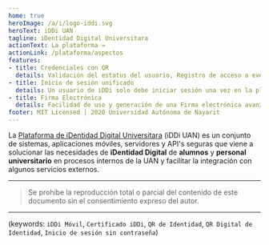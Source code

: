 ```yaml
---
home: true
heroImage: /a/i/logo-iddi.svg
heroText: iDDi UAN
tagline: iDentidad Digital Universitara
actionText: La plataforma →
actionLink: /plataforma/aspectos
features:
- title: Credenciales con QR
  details: Validación del estatus del usuario, Registro de acceso a eventos, congresos, etc. usando un smartphone o un lector de QR.
- title: Inicio de sesión unificado
  details: Un usuario de iDDi solo debe iniciar sesión una vez en la plataforma y olvidarse de ingresar su contraseña en cada sistema.
- title: Firma Electrónica
  details: Facilidad de uso y generación de una Firma electrónica avanzada de alumnos y docentes para procesos internos.
footer: MIT Licensed | 2020 Universidad Autónoma de Nayarit
---
```


La [Plataforma de iDentidad Digital Universitara](https://iddi.uan.mx) (iDDi UAN) es un conjunto de sistemas, aplicaciones móviles, servidores y API's seguras que viene a solucionar las necesidades de **iDentidad Digital** de **alumnos** y **personal universitario** en procesos internos de la UAN y facilitar la integración con algunos servicios externos.

---

> Se prohibe la reproducción total o parcial del contenido de este documento sin el consentimiento expreso del autor.

---

(keywords: `iDDi Móvil`, `Certificado iDDi`, `QR de Identidad`, `QR Digital de Identidad`, `Inicio de sesión sin contraseña`)








